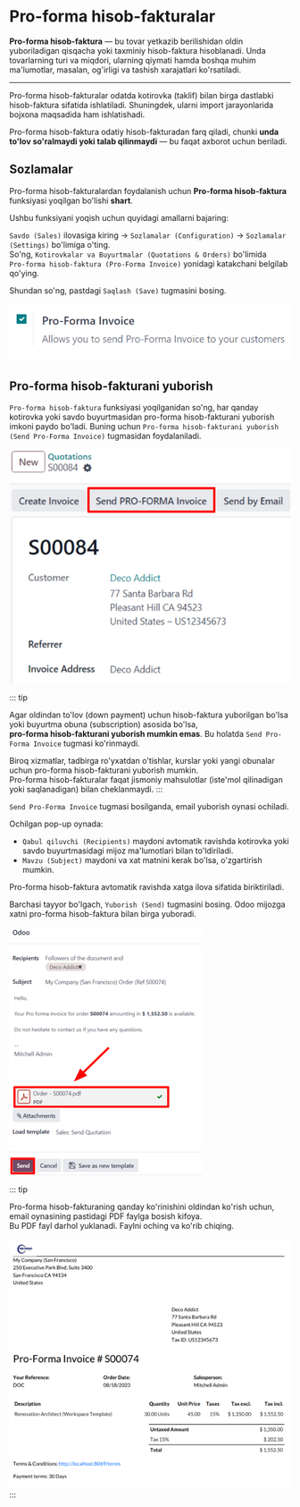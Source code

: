 # Pro-forma hisob-fakturalar

**Pro-forma hisob-faktura** — bu tovar yetkazib berilishidan oldin yuboriladigan qisqacha yoki taxminiy hisob-faktura hisoblanadi. Unda tovarlarning turi va miqdori, ularning qiymati hamda boshqa muhim ma'lumotlar, masalan, og'irligi va tashish xarajatlari ko'rsatiladi.

---

Pro-forma hisob-fakturalar odatda kotirovka (taklif) bilan birga dastlabki hisob-faktura sifatida ishlatiladi. Shuningdek, ularni import jarayonlarida bojxona maqsadida ham ishlatishadi.

Pro-forma hisob-faktura odatiy hisob-fakturadan farq qiladi, chunki **unda to'lov so'ralmaydi yoki talab qilinmaydi** — bu faqat axborot uchun beriladi.

## Sozlamalar

Pro-forma hisob-fakturalardan foydalanish uchun **Pro-forma hisob-faktura** funksiyasi yoqilgan bo'lishi **shart**.

Ushbu funksiyani yoqish uchun quyidagi amallarni bajaring:

`Savdo (Sales)` ilovasiga kiring → `Sozlamalar (Configuration)` → `Sozlamalar (Settings)` bo'limiga o'ting.  
So'ng, `Kotirovkalar va Buyurtmalar (Quotations & Orders)` bo'limida  
`Pro-forma hisob-faktura (Pro-Forma Invoice)` yonidagi katakchani belgilab qo'ying.

Shundan so'ng, pastdagi `Saqlash (Save)` tugmasini bosing.

![Odoo Sales ilovasida Pro-forma hisob-faktura funksiyasini yoqish sozlamasi.](proforma/pro-forma-setting.png)

## Pro-forma hisob-fakturani yuborish

`Pro-forma hisob-faktura` funksiyasi yoqilganidan so'ng, har qanday kotirovka yoki savdo buyurtmasidan pro-forma hisob-fakturani yuborish imkoni paydo bo'ladi. Buning uchun `Pro-forma hisob-fakturani yuborish (Send Pro-Forma Invoice)` tugmasidan foydalaniladi.

![Odoo Sales'dagi savdo buyurtmasida joylashgan "Send Pro-Forma Invoice" tugmasi.](proforma/send-pro-forma-invoice-button.png)

::: tip

Agar oldindan to'lov (down payment) uchun hisob-faktura yuborilgan bo'lsa yoki buyurtma obuna (subscription) asosida bo'lsa,  
**pro-forma hisob-fakturani yuborish mumkin emas**. Bu holatda `Send Pro-Forma Invoice` tugmasi ko'rinmaydi.

Biroq xizmatlar, tadbirga ro'yxatdan o'tishlar, kurslar yoki yangi obunalar uchun pro-forma hisob-fakturani yuborish mumkin.  
Pro-forma hisob-fakturalar faqat jismoniy mahsulotlar (iste'mol qilinadigan yoki saqlanadigan) bilan cheklanmaydi.
:::

`Send Pro-Forma Invoice` tugmasi bosilganda, email yuborish oynasi ochiladi.

Ochilgan pop-up oynada:

- `Qabul qiluvchi (Recipients)` maydoni avtomatik ravishda kotirovka yoki savdo buyurtmasidagi mijoz ma'lumotlari bilan to'ldiriladi.
- `Mavzu (Subject)` maydoni va xat matnini kerak bo'lsa, o'zgartirish mumkin.

Pro-forma hisob-faktura avtomatik ravishda xatga ilova sifatida biriktiriladi.

Barchasi tayyor bo'lgach, `Yuborish (Send)` tugmasini bosing. Odoo mijozga xatni pro-forma hisob-faktura bilan birga yuboradi.

![Pro-forma hisob-faktura ilova qilingan email oynasi.](proforma/pro-forma-email-message-pop-up.png)

::: tip

Pro-forma hisob-fakturaning qanday ko'rinishini oldindan ko'rish uchun, email oynasining pastidagi PDF faylga bosish kifoya.  
Bu PDF fayl darhol yuklanadi. Faylni oching va ko'rib chiqing.

![Odoo Sales tizimidagi pro-forma hisob-faktura namunasi.](proforma/pro-forma-pdf.png)
:::